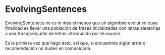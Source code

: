 # EvolvingSentences
EvolvingSentences no es ni más ni menos que un algoritmo evolutivo cuya finalidad es llevar una población de
frases inicializadas con letras aleatorias a una frase/conjunto de letras introducido por el usuario.

Es la primera vez que hago esto, así que, si encuentras algún error o recomendación no dudes en comunicarla.

